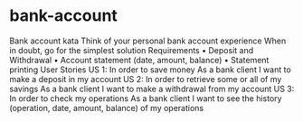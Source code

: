 # bank-account
Bank account kata
Think of your personal bank account experience When in doubt, go for the simplest solution
Requirements
•         Deposit and Withdrawal
•         Account statement (date, amount, balance)
•         Statement printing
User Stories
US 1:
In order to save money
As a bank client
I want to make a deposit in my account
US 2:
In order to retrieve some or all of my savings
As a bank client
I want to make a withdrawal from my account
US 3:
In order to check my operations
As a bank client
I want to see the history (operation, date, amount, balance) of my operations

